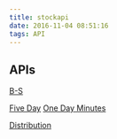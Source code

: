 ```yaml
---
title: stockapi
date: 2016-11-04 08:51:16
tags: API
---
```


## APIs
[B-S](http://stock.gtimg.cn/data/index.php?appn=detail&action=data&c=sh600103&p=0)

[Five Day](http://web.ifzq.gtimg.cn/appstock/app/day/query?code=sh601668)
[One Day Minutes](http://web.ifzq.gtimg.cn/appstock/app/minute/query?code=sh600103)

[Distribution](http://stock.gtimg.cn/data/index.php?appn=price&c=sh600103)
